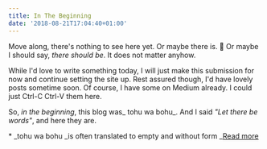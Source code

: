 ```yaml
---
title: In The Beginning
date: '2018-08-21T17:04:40+01:00'
---
```

Move along, there's nothing to see here yet. Or maybe there is. 🤔 Or maybe I should say, _there should be_. It does not matter anyhow.

While I'd love to write something today, I will just make this submission for now and continue setting the site up. Rest assured though, I'd have lovely posts sometime soon. Of course, I have some on Medium already. I could just Ctrl-C Ctrl-V them here.

So, _in the beginning_, this blog was_ tohu wa bohu_. And I said _"Let there be words"_, and here they are.

\* _tohu wa bohu _is often translated to empty and without form _[Read more](https://en.wikipedia.org/wiki/Tohu_wa-bohu)
